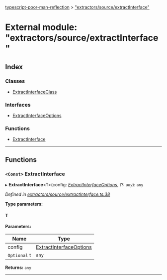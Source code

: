 [typescript-poor-man-reflection](../README.md) > ["extractors/source/extractInterface"](../modules/_extractors_source_extractinterface_.md)

# External module: "extractors/source/extractInterface"

## Index

### Classes

* [ExtractInterfaceClass](../classes/_extractors_source_extractinterface_.extractinterfaceclass.md)

### Interfaces

* [ExtractInterfaceOptions](../interfaces/_extractors_source_extractinterface_.extractinterfaceoptions.md)

### Functions

* [ExtractInterface](_extractors_source_extractinterface_.md#extractinterface)

---

## Functions

<a id="extractinterface"></a>

### `<Const>` ExtractInterface

▸ **ExtractInterface**<`T`>(config: *[ExtractInterfaceOptions](../interfaces/_extractors_source_extractinterface_.extractinterfaceoptions.md)*, t?: *`any`*): `any`

*Defined in [extractors/source/extractInterface.ts:38](https://github.com/cancerberoSgx/typescript-poor-man-reflection/blob/ddc8b16/src/extractors/source/extractInterface.ts#L38)*

**Type parameters:**

#### T 
**Parameters:**

| Name | Type |
| ------ | ------ |
| config | [ExtractInterfaceOptions](../interfaces/_extractors_source_extractinterface_.extractinterfaceoptions.md) |
| `Optional` t | `any` |

**Returns:** `any`

___

